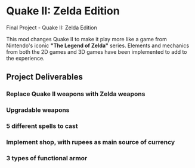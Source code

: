 # Quake II: Zelda Edition

Final Project - Quake II: Zelda Edition

This mod changes Quake II to make it play more like a game from Nintendo's iconic **"The Legend of Zelda"** series. Elements and mechanics from both the 2D games and 3D games have been implemented to add to the experience.

## Project Deliverables

### Replace Quake II weapons with Zelda weapons

### Upgradable weapons

### 5 different spells to cast

### Implement shop, with rupees as main source of currency

### 3 types of functional armor
